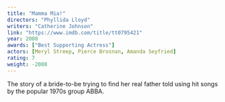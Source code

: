 ```yaml
---
title: "Mamma Mia!"
directors: "Phyllida Lloyd"
writers: "Catherine Johnson"
link: "https://www.imdb.com/title/tt0795421"
year: 2008
awards: ["Best Supporting Actress"]
actors: [Meryl Streep, Pierce Brosnan, Amanda Seyfried]
rating: 7
weight: -2008
---
```

The story of a bride-to-be trying to find her real father told using hit songs by the popular 1970s group ABBA. 